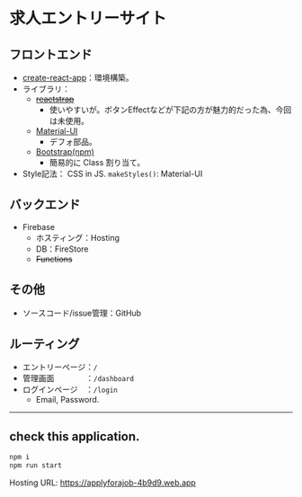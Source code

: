 # 求人エントリーサイト

## フロントエンド
- [create-react-app](https://create-react-app.dev/)：環境構築。
- ライブラリ：
  - ~~[reactstrap](https://reactstrap.github.io/)~~
    - 使いやすいが。ボタンEffectなどが下記の方が魅力的だった為、今回は未使用。
  - [Material-UI](https://material-ui.com/getting-started/installation/)
    - デフォ部品。
  - [Bootstrap(npm)](https://www.npmjs.com/package/bootstrap)
    - 簡易的に Class 割り当て。
- Style記法：
  CSS in JS. `makeStyles()`: Material-UI

## バックエンド
- Firebase
  - ホスティング：Hosting
  - DB：FireStore
  - ~~Functions~~

## その他
- ソースコード/issue管理：GitHub

## ルーティング 
- エントリーページ：`/`
- 管理画面　　　　：`/dashboard`
- ログインページ　：`/login`
  - Email, Password.
---
## check this application.
```sh
npm i
npm run start
```
Hosting URL: https://applyforajob-4b9d9.web.app
